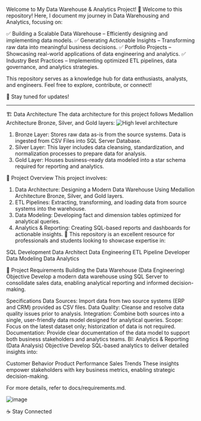 Welcome to My Data Warehouse & Analytics Project! 🚀
Welcome to this repository! Here, I document my journey in Data Warehousing and Analytics, focusing on:

✅ Building a Scalable Data Warehouse – Efficiently designing and implementing data models.
✅ Generating Actionable Insights – Transforming raw data into meaningful business decisions.
✅ Portfolio Projects – Showcasing real-world applications of data engineering and analytics.
✅ Industry Best Practices – Implementing optimized ETL pipelines, data governance, and analytics strategies.

This repository serves as a knowledge hub for data enthusiasts, analysts, and engineers. Feel free to explore, contribute, or connect!

📌 Stay tuned for updates!

------------------------------------------

🏗️ Data Architecture
The data architecture for this project follows Medallion Architecture Bronze, Silver, and Gold layers: 
![High level architecture](https://github.com/user-attachments/assets/d2a00810-6698-4e4e-9a0c-53d2820ccefb)

1) Bronze Layer: Stores raw data as-is from the source systems. Data is ingested from CSV Files into SQL Server Database.
2) Silver Layer: This layer includes data cleansing, standardization, and normalization processes to prepare data for analysis.
3) Gold Layer: Houses business-ready data modeled into a star schema required for reporting and analytics.

📖 Project Overview
This project involves:

1) Data Architecture: Designing a Modern Data Warehouse Using Medallion Architecture Bronze, Silver, and Gold layers.
2) ETL Pipelines: Extracting, transforming, and loading data from source systems into the warehouse.
3) Data Modeling: Developing fact and dimension tables optimized for analytical queries.
4) Analytics & Reporting: Creating SQL-based reports and dashboards for actionable insights.
🎯 This repository is an excellent resource for professionals and students looking to showcase expertise in:

  SQL Development
  Data Architect
  Data Engineering
  ETL Pipeline Developer
  Data Modeling
  Data Analytics

🚀 Project Requirements
Building the Data Warehouse (Data Engineering)
Objective
Develop a modern data warehouse using SQL Server to consolidate sales data, enabling analytical reporting and informed decision-making.

Specifications
Data Sources: Import data from two source systems (ERP and CRM) provided as CSV files.
Data Quality: Cleanse and resolve data quality issues prior to analysis.
Integration: Combine both sources into a single, user-friendly data model designed for analytical queries.
Scope: Focus on the latest dataset only; historization of data is not required.
Documentation: Provide clear documentation of the data model to support both business stakeholders and analytics teams.
BI: Analytics & Reporting (Data Analysis)
Objective
Develop SQL-based analytics to deliver detailed insights into:

Customer Behavior
Product Performance
Sales Trends
These insights empower stakeholders with key business metrics, enabling strategic decision-making.

For more details, refer to docs/requirements.md.


![image](https://github.com/user-attachments/assets/f0b61bc6-f7e6-4807-ad13-b8bb51de3f13)


☕ Stay Connected


